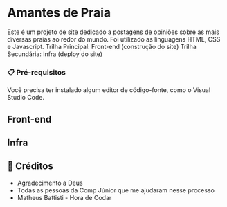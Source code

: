 # Amantes de Praia

Este é um projeto de site dedicado a postagens de opiniões sobre as mais diversas praias ao redor do mundo.
Foi utilizado as linguagens HTML, CSS e Javascript.
Trilha Principal: Front-end (construção do site)
Trilha Secundária: Infra (deploy do site)

### 📋 Pré-requisitos

Você precisa ter instalado algum editor de código-fonte, como o Visual Studio Code.

## Front-end


## Infra



## 🎁 Créditos

* Agradecimento a Deus
* Todas as pessoas da Comp Júnior que me ajudaram nesse processo
* Matheus Battisti - Hora de Codar
